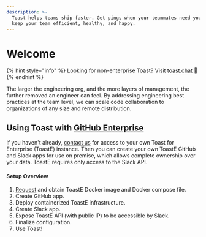 ```yaml
---
description: >-
  Toast helps teams ship faster. Get pings when your teammates need you, and
  keep your team efficient, healthy, and happy.
---
```


# Welcome

{% hint style="info" %}
Looking for non-enterprise Toast? Visit [toast.chat](https://toast.chat) 🍞
{% endhint %}

The larger the engineering org, and the more layers of management, the further removed an engineer can feel. By addressing engineering best practices at the team level, we can scale code collaboration to organizations of any size and remote distribution.

## Using Toast with [GitHub Enterprise](https://github.com/enterprise)

If you haven't already, [contact us](https://toast-team.gitbook.io/toast/support) for access to your own Toast for Enterprise \(ToastE\) instance. Then you can create your own ToastE GitHub and Slack apps for use on premise, which allows complete ownership over your data. ToastE requires only access to the Slack API.

#### Setup Overview

1. [Request](https://forms.gle/YmAxTfwEARBSis2F8) and obtain ToastE Docker image and Docker compose file.
2. Create GitHub app.
3. Deploy containerized ToastE infrastructure.
4. Create Slack app.
5. Expose ToastE API \(with public IP\) to be accessible by Slack.
6. Finalize configuration.
7. Use Toast!

